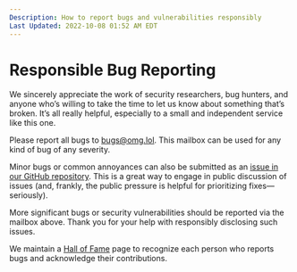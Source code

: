 ```yaml
---
Description: How to report bugs and vulnerabilities responsibly  
Last Updated: 2022-10-08 01:52 AM EDT
---
```


# Responsible Bug Reporting

We sincerely appreciate the work of security researchers, bug hunters, and anyone who’s willing to take the time to let us know about something that’s broken. It’s all really helpful, especially to a small and independent service like this one.

Please report all bugs to [bugs@omg.lol](mailto:bugs@omg.lol). This mailbox can be used for any kind of bug of any severity.

Minor bugs or common annoyances can also be submitted as an [issue in our GitHub repository](https://github.com/neatnik/omg.lol/issues). This is a great way to engage in public discussion of issues (and, frankly, the public pressure is helpful for prioritizing fixes—seriously).

More significant bugs or security vulnerabilities should be reported via the mailbox above. Thank you for your help with responsibly disclosing such issues.

We maintain a [Hall of Fame](/info/thanks) page to recognize each person who reports bugs and acknowledge their contributions.
